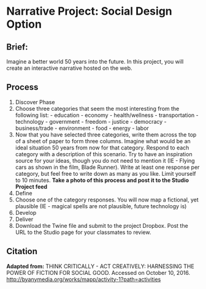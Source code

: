 # Narrative Project: Social Design Option

## Brief:

Imagine a better world 50 years into the future. In this project, you will create an interactive narrative hosted on the web.

## Process

1. Discover Phase
  1. Choose three categories that seem the most interesting from the following list:
    - education
    - economy
    - health/wellness
    - transportation
    - technology
    - government
    - freedom
    - justice
    - democracy
    - business/trade
    - environment
    - food
    - energy
    - labor
  2. Now that you have selected three categories, write them across the top of a sheet of paper to form three columns. Imagine what would be an ideal situation 50 years from now for that category. Respond to each category with a description of this scenario. Try to have an inspiration source for your ideas, though you do not need to mention it (IE - Flying cars as shown in the film, Blade Runner). Write at least one response per category, but feel free to write down as many as you like. Limit yourself to 10 minutes. **Take a photo of this process and post it to the Studio Project feed**
2. Define
  1. Choose one of the category responses. You will now map a fictional, yet plausible (IE - magical spells are not plausible, future technology is) 
3. Develop
4. Deliver
  1. Download the Twine file and submit to the project Dropbox. Post the URL to the Studio page for your classmates to review.

## Citation
**Adapted from:** THINK CRITICALLY - ACT CREATIVELY: HARNESSING THE POWER OF FICTION FOR SOCIAL GOOD. Accessed on October 10, 2016. http://byanymedia.org/works/mapp/activity-1?path=activities